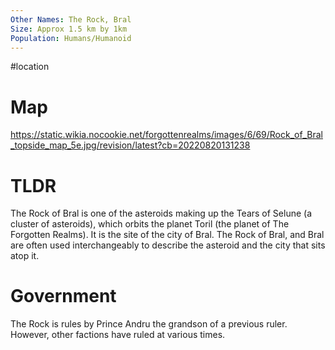 ```yaml
---
Other Names: The Rock, Bral
Size: Approx 1.5 km by 1km
Population: Humans/Humanoid
---
```

#location

# Map
https://static.wikia.nocookie.net/forgottenrealms/images/6/69/Rock_of_Bral_topside_map_5e.jpg/revision/latest?cb=20220820131238

# TLDR
The Rock of Bral is one of the asteroids making up the  Tears of Selune (a cluster of asteroids), which orbits the planet Toril (the planet of The Forgotten Realms). It is the site of the city of Bral. The Rock of Bral, and Bral are often used interchangeably to describe the asteroid and the city that sits atop it.
# Government
The Rock is rules by Prince Andru the grandson of a previous ruler. However, other factions have ruled at various times.